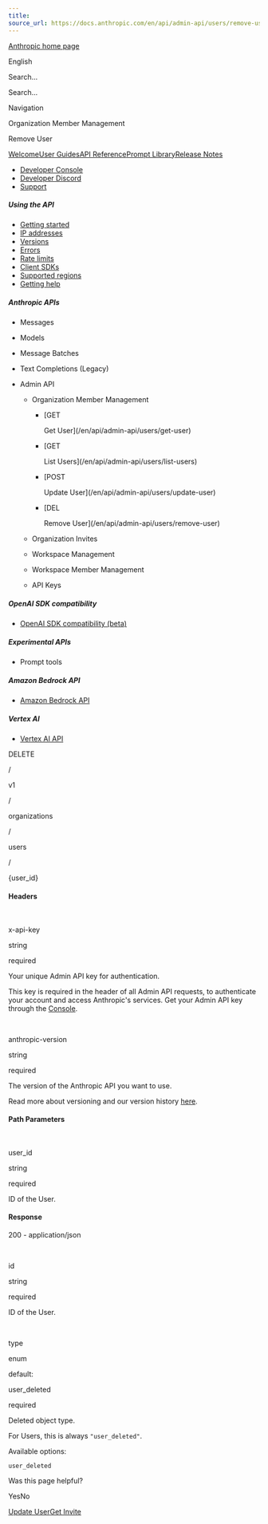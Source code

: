 ```yaml
---
title: 
source_url: https://docs.anthropic.com/en/api/admin-api/users/remove-user/
---
```


[Anthropic home page](/)

English

Search...

Search...

Navigation

Organization Member Management

Remove User

[Welcome](/en/home)[User Guides](/en/docs/welcome)[API Reference](/en/api/getting-started)[Prompt Library](/en/prompt-library/library)[Release Notes](/en/release-notes/overview)

- [Developer Console](https://console.anthropic.com/)
- [Developer Discord](https://www.anthropic.com/discord)
- [Support](https://support.anthropic.com/)

##### Using the API

* [Getting started](/en/api/getting-started)
* [IP addresses](/en/api/ip-addresses)
* [Versions](/en/api/versioning)
* [Errors](/en/api/errors)
* [Rate limits](/en/api/rate-limits)
* [Client SDKs](/en/api/client-sdks)
* [Supported regions](/en/api/supported-regions)
* [Getting help](/en/api/getting-help)

##### Anthropic APIs

* Messages
* Models
* Message Batches
* Text Completions (Legacy)
* Admin API

  + Organization Member Management

    - [GET

      Get User](/en/api/admin-api/users/get-user)
    - [GET

      List Users](/en/api/admin-api/users/list-users)
    - [POST

      Update User](/en/api/admin-api/users/update-user)
    - [DEL

      Remove User](/en/api/admin-api/users/remove-user)
  + Organization Invites
  + Workspace Management
  + Workspace Member Management
  + API Keys

##### OpenAI SDK compatibility

* [OpenAI SDK compatibility (beta)](/en/api/openai-sdk)

##### Experimental APIs

* Prompt tools

##### Amazon Bedrock API

* [Amazon Bedrock API](/en/api/claude-on-amazon-bedrock)

##### Vertex AI

* [Vertex AI API](/en/api/claude-on-vertex-ai)

DELETE

/

v1

/

organizations

/

users

/

{user\_id}

#### Headers

[​](#parameter-x-api-key)

x-api-key

string

required

Your unique Admin API key for authentication.

This key is required in the header of all Admin API requests, to authenticate your account and access Anthropic's services. Get your Admin API key through the [Console](https://console.anthropic.com/settings/admin-keys).

[​](#parameter-anthropic-version)

anthropic-version

string

required

The version of the Anthropic API you want to use.

Read more about versioning and our version history [here](https://docs.anthropic.com/en/api/versioning).

#### Path Parameters

[​](#parameter-user-id)

user\_id

string

required

ID of the User.

#### Response

200 - application/json

[​](#response-id)

id

string

required

ID of the User.

[​](#response-type)

type

enum<string>

default:

user\_deleted

required

Deleted object type.

For Users, this is always `"user_deleted"`.

Available options:

`user_deleted`

Was this page helpful?

YesNo

[Update User](/en/api/admin-api/users/update-user)[Get Invite](/en/api/admin-api/invites/get-invite)